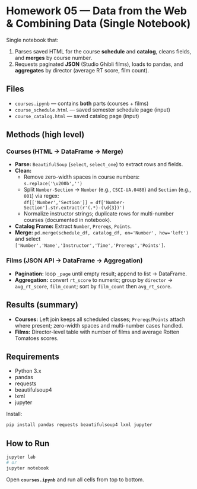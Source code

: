 # Homework 05 — Data from the Web & Combining Data (Single Notebook)

Single notebook that:
1) Parses saved HTML for the course **schedule** and **catalog**, cleans fields, and **merges** by course number.  
2) Requests paginated **JSON** (Studio Ghibli films), loads to pandas, and **aggregates** by director (average RT score, film count).

## Files
- `courses.ipynb` — contains **both** parts (courses + films)
- `course_schedule.html` — saved semester schedule page (input)
- `course_catalog.html` — saved catalog page (input)

## Methods (high level)
### Courses (HTML → DataFrame → Merge)
- **Parse:** `BeautifulSoup` (`select`, `select_one`) to extract rows and fields.
- **Clean:**
  - Remove zero-width spaces in course numbers: `s.replace('\u200b','')`
  - Split `Number-Section` → `Number` (e.g., `CSCI-UA.0480`) and `Section` (e.g., `001`) via regex:  
    `df[['Number','Section']] = df['Number-Section'].str.extract(r'(.*)-(\d{3})')`
  - Normalize instructor strings; duplicate rows for multi-number courses (documented in notebook).
- **Catalog Frame:** Extract `Number`, `Prereqs`, `Points`.
- **Merge:** `pd.merge(schedule_df, catalog_df, on='Number', how='left')` and select  
  `['Number','Name','Instructor','Time','Prereqs','Points']`.

### Films (JSON API → DataFrame → Aggregation)
- **Pagination:** loop `_page` until empty result; append to list → DataFrame.
- **Aggregation:** convert `rt_score` to numeric; group by `director` → `avg_rt_score`, `film_count`; sort by `film_count` then `avg_rt_score`.

## Results (summary)
- **Courses:** Left join keeps all scheduled classes; `Prereqs`/`Points` attach where present; zero-width spaces and multi-number cases handled.
- **Films:** Director-level table with number of films and average Rotten Tomatoes scores.

## Requirements
- Python 3.x
- pandas
- requests
- beautifulsoup4
- lxml
- jupyter

Install:
```bash
pip install pandas requests beautifulsoup4 lxml jupyter
````

## How to Run

```bash
jupyter lab
# or
jupyter notebook
```

Open **`courses.ipynb`** and run all cells from top to bottom.



